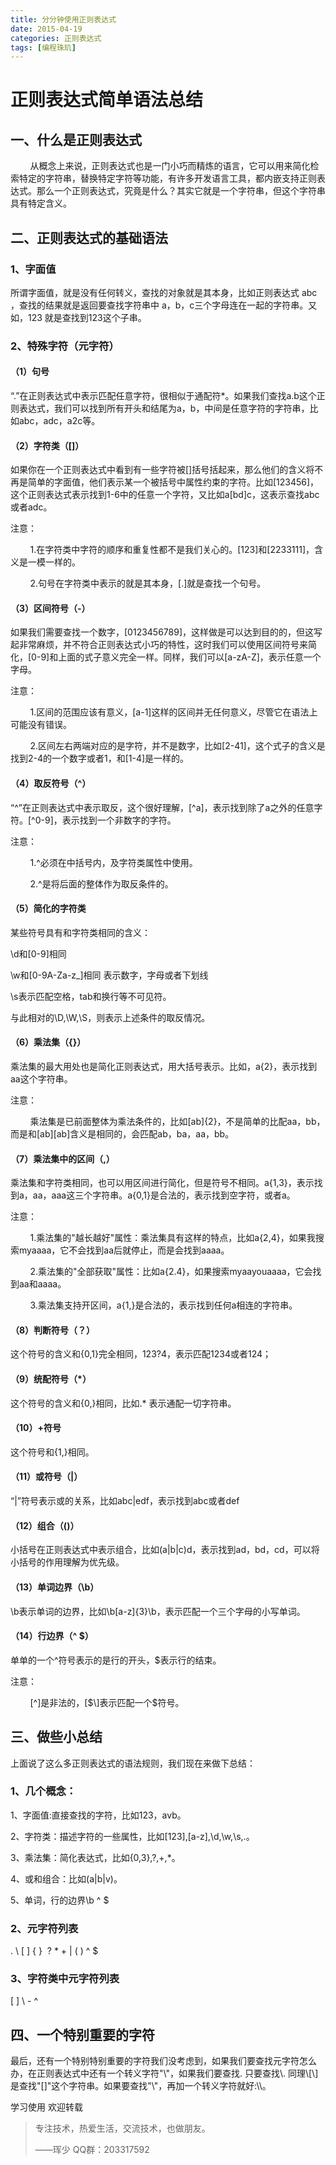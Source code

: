 ```yaml
---
title: 分分钟使用正则表达式
date: 2015-04-19
categories: 正则表达式
tags: [编程珠玑]              
---
```

# 正则表达式简单语法总结

## 一、什么是正则表达式

        从概念上来说，正则表达式也是一门小巧而精炼的语言，它可以用来简化检索特定的字符串，替换特定字符等功能，有许多开发语言工具，都内嵌支持正则表达式。那么一个正则表达式，究竟是什么？其实它就是一个字符串，但这个字符串具有特定含义。

## 二、正则表达式的基础语法

### 1、字面值

所谓字面值，就是没有任何转义，查找的对象就是其本身，比如正则表达式 abc ，查找的结果就是返回要查找字符串中 a，b，c三个字母连在一起的字符串。又如，123 就是查找到123这个子串。

### 2、特殊字符（元字符）

#### （1）句号

“.”在正则表达式中表示匹配任意字符，很相似于通配符*。如果我们查找a.b这个正则表达式，我们可以找到所有开头和结尾为a，b，中间是任意字符的字符串，比如abc，adc，a2c等。

#### （2）字符类（\[\]）

如果你在一个正则表达式中看到有一些字符被\[\]括号括起来，那么他们的含义将不再是简单的字面值，他们表示某一个被括号中属性约束的字符。比如\[123456\]，这个正则表达式表示找到1-6中的任意一个字符，又比如a\[bd\]c，这表示查找abc或者adc。

注意：

        1.在字符类中字符的顺序和重复性都不是我们关心的。\[123\]和\[2233111\]，含义是一模一样的。

        2.句号在字符类中表示的就是其本身，\[.\]就是查找一个句号。

#### （3）区间符号（-）

如果我们需要查找一个数字，\[0123456789\]，这样做是可以达到目的的，但这写起非常麻烦，并不符合正则表达式小巧的特性，这时我们可以使用区间符号来简化，\[0-9\]和上面的式子意义完全一样。同样，我们可以\[a-zA-Z\]，表示任意一个字母。

注意：

        1.区间的范围应该有意义，\[a-1\]这样的区间并无任何意义，尽管它在语法上可能没有错误。

        2.区间左右两端对应的是字符，并不是数字，比如\[2-41\]，这个式子的含义是找到2-4的一个数字或者1，和\[1-4\]是一样的。

#### （4）取反符号（^）

“^”在正则表达式中表示取反，这个很好理解，\[^a\]，表示找到除了a之外的任意字符。\[^0-9\]，表示找到一个非数字的字符。

注意：

        1.^必须在中括号内，及字符类属性中使用。

        2.^是将后面的整体作为取反条件的。

#### （5）简化的字符类

某些符号具有和字符类相同的含义：

\\d和\[0-9\]相同

\\w和\[0-9A-Za-z_\]相同 表示数字，字母或者下划线

\\s表示匹配空格，tab和换行等不可见符。

与此相对的\\D,\\W,\\S，则表示上述条件的取反情况。

#### （6）乘法集（{}）

乘法集的最大用处也是简化正则表达式，用大括号表示。比如，a{2}，表示找到aa这个字符串。

注意：

        乘法集是已前面整体为乘法条件的，比如\[ab\]{2}，不是简单的比配aa，bb，而是和\[ab\]\[ab\]含义是相同的，会匹配ab，ba，aa，bb。

#### （7）乘法集中的区间（,）

乘法集和字符类相同，也可以用区间进行简化，但是符号不相同。a{1,3}，表示找到a，aa，aaa这三个字符串。a{0,1}是合法的，表示找到空字符，或者a。

注意：

        1.乘法集的"越长越好"属性：乘法集具有这样的特点，比如a{2,4}，如果我搜索myaaaa，它不会找到aa后就停止，而是会找到aaaa。

        2.乘法集的"全部获取"属性：比如a{2.4}，如果搜索myaayouaaaa，它会找到aa和aaaa。

        3.乘法集支持开区间，a{1,}是合法的，表示找到任何a相连的字符串。

#### （8）判断符号（？）

这个符号的含义和{0,1}完全相同，123?4，表示匹配1234或者124；

#### （9）统配符号（*）

这个符号的含义和{0,}相同，比如.* 表示通配一切字符串。

#### （10）+符号

这个符号和{1,}相同。

#### （11）或符号（|）

“|”符号表示或的关系，比如abc|edf，表示找到abc或者def

#### （12）组合（()）

小括号在正则表达式中表示组合，比如(a|b|c)d，表示找到ad，bd，cd，可以将小括号的作用理解为优先级。

#### （13）单词边界（\\b）

\\b表示单词的边界，比如\\b\[a-z\]{3}\\b，表示匹配一个三个字母的小写单词。

#### （14）行边界（^ $）

单单的一个^符号表示的是行的开头，$表示行的结束。

注意：

        \[^\]是非法的，\[$\]表示匹配一个$符号。

## 三、做些小总结

上面说了这么多正则表达式的语法规则，我们现在来做下总结：

### 1、几个概念：

1、字面值:直接查找的字符，比如123，avb。

2、字符类：描述字符的一些属性，比如\[123\],\[a-z\],\\d,\\w,\\s,.。

3、乘法集：简化表达式，比如{0,3},?,+,*。

4、或和组合：比如(a|b|v)。

5、单词，行的边界\\b ^ $

### 2、元字符列表

. \ \[ \] { }  ? * + | ( ) ^ $

### 3、字符类中元字符列表

\[ \] \ - ^

## 四、一个特别重要的字符

最后，还有一个特别特别重要的字符我们没考虑到，如果我们要查找元字符怎么办，在正则表达式中还有一个转义字符"\\"，如果我们要查找. 只要查找\\. 同理\\\[\\\]是查找"\[\]"这个字符串。如果要查找"\\"，再加一个转义字符就好:\\\。

学习使用 欢迎转载

> 专注技术，热爱生活，交流技术，也做朋友。
> 
> ——珲少 QQ群：203317592